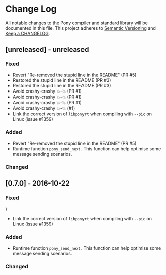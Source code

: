 # Change Log

All notable changes to the Pony compiler and standard library will be documented in this file. This project adheres to [Semantic Versioning](http://semver.org/) and [Keep a CHANGELOG](http://keepachangelog.com/).

## [unreleased] - unreleased

### Fixed

- Revert "Re-removed the stupid line in the README" (PR #5)
- Restored the stupid line in the README (PR #3)
- Restored the stupid line in the README (PR #3)
- Avoid crashy-crashy :boom:-:boom: (PR #1)
- Avoid crashy-crashy :boom:-:boom: (PR #1)
- Avoid crashy-crashy :boom:-:boom: (PR #1)
- Avoid crashy-crashy :boom:-:boom: (#1)
- Link the correct version of `libponyrt` when compiling with `--pic` on Linux (issue #1359)

### Added

- Revert "Re-removed the stupid line in the README" (PR #5)
- Runtime function `pony_send_next`. This function can help optimise some message sending scenarios.

### Changed

## [0.7.0] - 2016-10-22

### Fixed
)
- Link the correct version of `libponyrt` when compiling with `--pic` on Linux (issue #1359)

### Added

- Runtime function `pony_send_next`. This function can help optimise some message sending scenarios.

### Changed
